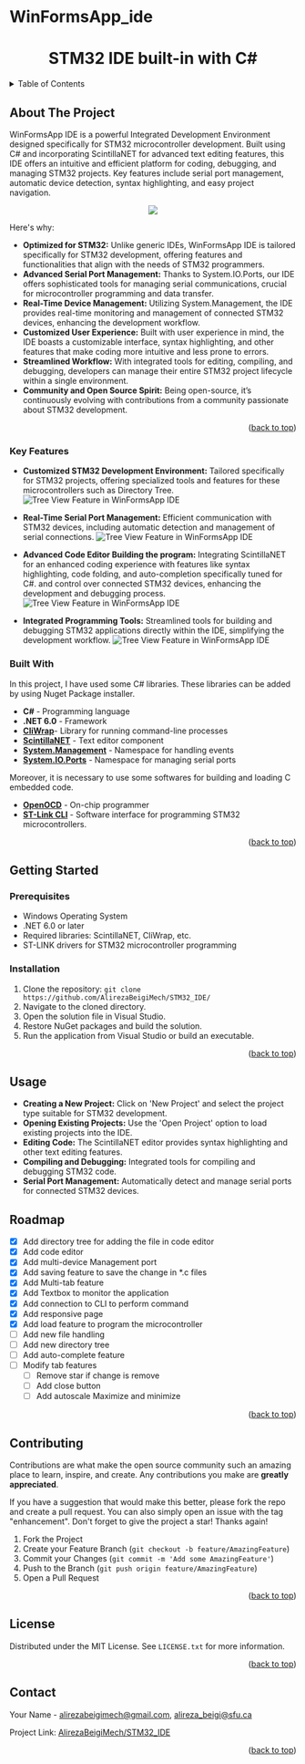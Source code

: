 # WinFormsApp_ide

<!-- PROJECT LOGO -->


  <h1 align="center">STM32 IDE built-in with C#</h1>



<!-- TABLE OF CONTENTS -->
<details>
  <summary>Table of Contents</summary>
  <ol>
    <li>
      <a href="#about-the-project">About The Project</a>
      <ul>
        <li><a href="#built-with">Built With</a></li>
      </ul>
    </li>
    <li>
      <a href="#getting-started">Getting Started</a>
      <ul>
        <li><a href="#prerequisites">Prerequisites</a></li>
        <li><a href="#installation">Installation</a></li>
      </ul>
    </li>
    <li><a href="#usage">Usage</a></li>
    <li><a href="#roadmap">Roadmap</a></li>
    <li><a href="#contributing">Contributing</a></li>
    <li><a href="#license">License</a></li>
    <li><a href="#contact">Contact</a></li>
  </ol>
</details>



 
## About The Project

WinFormsApp IDE is a powerful Integrated Development Environment designed specifically for STM32 microcontroller development. Built using C# and incorporating ScintillaNET for advanced text editing features, this IDE offers an intuitive and efficient platform for coding, debugging, and managing STM32 projects. Key features include serial port management, automatic device detection, syntax highlighting, and easy project navigation.

<div align="center">
  <a>
    <img src="gifs/Capture.PNG" >
  </a>
</div> 


Here's why:
* **Optimized for STM32:** Unlike generic IDEs, WinFormsApp IDE is tailored specifically for STM32 development, offering features and functionalities that align with the needs of STM32 programmers.
* **Advanced Serial Port Management:** Thanks to System.IO.Ports, our IDE offers sophisticated tools for managing serial communications, crucial for microcontroller programming and data transfer.
* **Real-Time Device Management:** Utilizing System.Management, the IDE provides real-time monitoring and management of connected STM32 devices, enhancing the development workflow.
* **Customized User Experience:** Built with user experience in mind, the IDE boasts a customizable interface, syntax highlighting, and other features that make coding more intuitive and less prone to errors.
* **Streamlined Workflow:** With integrated tools for editing, compiling, and debugging, developers can manage their entire STM32 project lifecycle within a single environment.
* **Community and Open Source Spirit:** Being open-source, it’s continuously evolving with contributions from a community passionate about STM32 development.

<p align="right">(<a href="#readme-top">back to top</a>)</p>

### Key Features

* **Customized STM32 Development Environment:** Tailored specifically for STM32 projects, offering specialized tools and features for these microcontrollers such as Directory Tree.
![Tree View Feature in WinFormsApp IDE](gifs/Animation.gif)
      

* **Real-Time Serial Port Management:** Efficient communication with STM32 devices, including automatic detection and management of serial connections.
![Tree View Feature in WinFormsApp IDE](gifs/Animation_board.gif)


* **Advanced Code Editor Building the program:** Integrating ScintillaNET for an enhanced coding experience with features like syntax highlighting, code folding, and auto-completion specifically tuned for C#. and control over connected STM32 devices, enhancing the development and debugging process.
![Tree View Feature in WinFormsApp IDE](gifs/Animation_build.gif)

* **Integrated Programming Tools:** Streamlined tools for building and debugging STM32 applications directly within the IDE, simplifying the development workflow.
![Tree View Feature in WinFormsApp IDE](gifs/Animation_load.gif)

### Built With

 In this project, I have used some C# libraries. These libraries can be added by using Nuget Package installer.

* **C#** - Programming language
* **.NET 6.0** - Framework
* **[CliWrap](https://github.com/Tyrrrz/CliWrap)**- Library for running command-line processes
* **[ScintillaNET](https://github.com/jacobslusser/ScintillaNET)** - Text editor component
* **[System.Management](https://www.nuget.org/packages/System.Management/)**  - Namespace for handling events
* **[System.IO.Ports](https://www.nuget.org/packages/System.IO.Ports/)** - Namespace for managing serial ports

Moreover, it is necessary to use some softwares for building and loading C embedded code. 

* **[OpenOCD](https://openocd.org/)** - On-chip programmer
* **[ST-Link CLI](https://www.st.com/en/development-tools/stsw-link004.html)** - Software interface for programming STM32 microcontrollers.
  
<p align="right">(<a href="#readme-top">back to top</a>)</p>



<!-- GETTING STARTED -->
## Getting Started
<!-- 
This is an example of how you may give instructions on setting up your project locally.
To get a local copy up and running follow these simple example steps.
-->
### Prerequisites

* Windows Operating System
* .NET 6.0 or later
* Required libraries: ScintillaNET, CliWrap, etc.
* ST-LINK drivers for STM32 microcontroller programming

### Installation

1. Clone the repository: ``` git clone https://github.com/AlirezaBeigiMech/STM32_IDE/ ```
2. Navigate to the cloned directory.
3. Open the solution file in Visual Studio.
4. Restore NuGet packages and build the solution.
5. Run the application from Visual Studio or build an executable.

<p align="right">(<a href="#readme-top">back to top</a>)</p>



<!-- USAGE EXAMPLES -->
## Usage

* **Creating a New Project:** Click on 'New Project' and select the project type suitable for STM32 development.
* **Opening Existing Projects:** Use the 'Open Project' option to load existing projects into the IDE.
* **Editing Code:** The ScintillaNET editor provides syntax highlighting and other text editing features.
* **Compiling and Debugging:** Integrated tools for compiling and debugging STM32 code.
* **Serial Port Management:** Automatically detect and manage serial ports for connected STM32 devices.


<!-- ROADMAP -->
## Roadmap

- [x] Add directory tree for adding the file in code editor
- [x] Add code editor 
- [x] Add multi-device Management port
- [x] Add saving feature to save the change in *.c files
- [x] Add Multi-tab feature 
- [x] Add Textbox to monitor the application
- [x] Add connection to CLI to perform command
- [x] Add responsive page 
- [x] Add load feature to program the microcontroller
- [ ] Add new file handling
- [ ] Add new directory tree
- [ ] Add auto-complete feature
- [ ] Modify tab features
    - [ ] Remove star if change is remove
    - [ ] Add close button
    - [ ] Add autoscale Maximize and minimize
<p align="right">(<a href="#readme-top">back to top</a>)</p>



<!-- CONTRIBUTING -->
## Contributing

Contributions are what make the open source community such an amazing place to learn, inspire, and create. Any contributions you make are **greatly appreciated**.

If you have a suggestion that would make this better, please fork the repo and create a pull request. You can also simply open an issue with the tag "enhancement".
Don't forget to give the project a star! Thanks again!

1. Fork the Project
2. Create your Feature Branch (`git checkout -b feature/AmazingFeature`)
3. Commit your Changes (`git commit -m 'Add some AmazingFeature'`)
4. Push to the Branch (`git push origin feature/AmazingFeature`)
5. Open a Pull Request

<p align="right">(<a href="#readme-top">back to top</a>)</p>


<!-- LICENSE -->
## License
 
Distributed under the MIT License. See `LICENSE.txt` for more information.

<p align="right">(<a href="#readme-top">back to top</a>)</p>



<!-- CONTACT -->
## Contact

Your Name - alirezabeigimech@gmail.com, alireza_beigi@sfu.ca

Project Link: [AlirezaBeigiMech/STM32_IDE](https://github.com/AlirezaBeigiMech/STM32_IDE)

<p align="right">(<a href="#readme-top">back to top</a>)</p>



